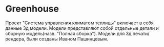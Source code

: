 # Greenhouse
Проект "Система управления климатом теплицы" включает в себя данные 3д модели. Модели представляют собой отдельные детали и сборную модель(назв. "Полная сборка"). Модели для 3д печати/рендера, были созданы Иваном Пашинцевым.
